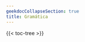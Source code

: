 ```yaml
---
geekdocCollapseSection: true
title: Gramática
---
```


<!-- spellchecker-disable -->

{{< toc-tree >}}

<!-- spellchecker-enable -->
